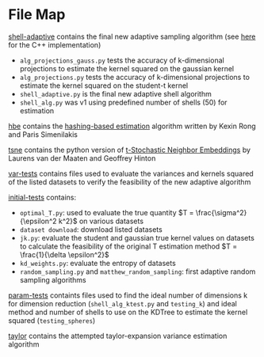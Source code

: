 # File Map
[shell-adaptive]() contains the final new adaptive sampling algorithm (see [here](../c++-impls/adaptshell_kde.cpp) for the C++ implementation)
- `alg_projections_gauss.py` tests the accuracy of k-dimensional projections to estimate the kernel squared on the gaussian kernel
- `alg_projections.py` tests the accuracy of k-dimensional projections to estimate the kernel squared on the student-t kernel
- `shell_adaptive.py` is the final new adaptive shell algorithm
- `shell_alg.py` was v1 using predefined number of shells (50) for estimation

[hbe](hbe) contains the [hashing-based estimation](https://github.com/kexinrong/rehashing/tree/master/demo) algorithm written by Kexin Rong and Paris Simenilakis

[tsne](tsne) contains the python version of [t-Stochastic Neighbor Embeddings](https://github.com/lvdmaaten/bhtsne/) by Laurens van der Maaten and Geoffrey Hinton

[var-tests]() contains files used to evaluate the variances and kernels squared of the listed datasets to verify the feasibility of the new adaptive algorithm

[initial-tests]() contains:
- `optimal_T.py`: used to evaluate the true quantity $T = \frac{\sigma^2}{\epsilon^2 k^2}$ on various datasets
- `dataset download`: download listed datasets
- `jk.py`: evaluate the student and gaussian true kernel values on datasets to calculate the feasibility of the original T estimation method $T = \frac{1}{\delta \epsilon^2}$
- `kd_weights.py`: evaluate the entropy of datasets
- `random_sampling.py` and `matthew_random_sampling`: first adaptive random sampling algorithms

[param-tests]() containts files used to find the ideal number of dimensions k for dimension reduction (`shell_alg_ktest.py` and `testing_k`) and ideal method and number of shells to use on the KDTree to estimate the kernel squared (`testing_spheres`)

[taylor]() contains the attempted taylor-expansion variance estimation  algorithm


